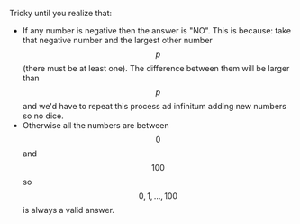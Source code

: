 Tricky until you realize that:

- If any number is negative then the answer is "NO".  This is because: take that negative number and the largest other number $$p$$ (there must be at least one).  The difference between them will be larger than $$p$$ and we'd have to repeat this process ad infinitum adding new numbers so no dice.
- Otherwise all the numbers are between $$0$$ and $$100$$ so $$0, 1, \ldots, 100$$ is always a valid answer.
